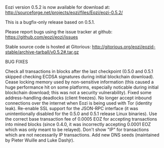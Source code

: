 Eozi version 0.5.2 is now available for download at:
http://sourceforge.net/projects/eozi/files/Eozi/eozi-0.5.2/

This is a bugfix-only release based on 0.5.1.

Please report bugs using the issue tracker at github:
https://github.com/eozi/eozi/issues

Stable source code is hosted at Gitorious:
http://gitorious.org/eozi/eozid-stable/archive-tarball/v0.5.2#.tar.gz

BUG FIXES

Check all transactions in blocks after the last checkpoint (0.5.0 and 0.5.1 skipped checking ECDSA signatures during initial blockchain download).
Cease locking memory used by non-sensitive information (this caused a huge performance hit on some platforms, especially noticable during initial blockchain download; this was
not a security vulnerability).
Fixed some address-handling deadlocks (client freezes).
No longer accept inbound connections over the internet when Eozi is being used with Tor (identity leak).
Re-enable SSL support for the JSON-RPC interface (it was unintentionally disabled for the 0.5.0 and 0.5.1 release Linux binaries).
Use the correct base transaction fee of 0.0005 EOZ for accepting transactions into mined blocks (since 0.4.0, it was incorrectly accepting 0.0001 EOZ which was only meant to be relayed).
Don't show "IP" for transactions which are not necessarily IP transactions.
Add new DNS seeds (maintained by Pieter Wuille and Luke Dashjr).
